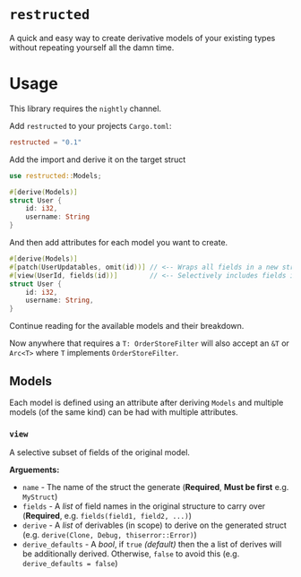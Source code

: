 # `restructed` 

A quick and easy way to create derivative models of your existing types without repeating yourself all the damn time.

# Usage

This library requires the `nightly` channel.

Add `restructed` to your projects `Cargo.toml`:

```toml
restructed = "0.1"
```

Add the import and derive it on the target struct

```rust
use restructed::Models;

#[derive(Models)]
struct User {
    id: i32,
    username: String
}

```

And then add attributes for each model you want to create.

```rust
#[derive(Models)]
#[patch(UserUpdatables, omit(id))] // <-- Wraps all fields in a new struct with Option
#[view(UserId, fields(id))]        // <-- Selectively includes fields in a new struct 
struct User {
    id: i32,
    username: String,
}
```

Continue reading for the available models and their breakdown.

Now anywhere that requires a `T: OrderStoreFilter` will also accept an `&T` or `Arc<T>` where `T` implements `OrderStoreFilter`.

## Models
Each model is defined using an attribute after deriving `Models` and multiple models (of the same kind) can be had with multiple attributes.

### `view`
A selective subset of fields of the original model. 

**Arguements:**
- `name` - The name of the struct the generate (**Required**, **Must be first** e.g. `MyStruct`)
- `fields` - A *list* of field names in the original structure to carry over (**Required**, e.g. `fields(field1, field2, ...)`)
- `derive` - A *list* of derivables (in scope) to derive on the generated struct (e.g. `derive(Clone, Debug, thiserror::Error)`)
- `derive_defaults` - A *bool*, if `true` *(default)* then the a list of derives will be additionally derived. Otherwise, `false` to avoid this (e.g. `derive_defaults = false`)

